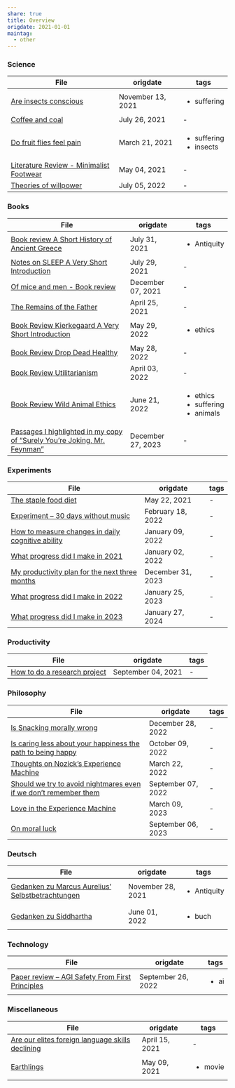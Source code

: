 ```yaml
---
share: true
title: Overview
origdate: 2021-01-01
maintag:
  - other
---
```

### Science

| File                                                                                         | origdate          | tags                                        |
| -------------------------------------------------------------------------------------------- | ----------------- | ------------------------------------------- |
| [Are insects conscious](2021/Are%20insects%20conscious.md.md)                                     | November 13, 2021 | <ul><li>suffering</li></ul>                 |
| [Coffee and coal](2021/Coffee%20and%20coal.md.md)                                                 | July 26, 2021     | \-                                          |
| [Do fruit flies feel pain](2021/Do%20fruit%20flies%20feel%20pain.md.md)                               | March 21, 2021    | <ul><li>suffering</li><li>insects</li></ul> |
| [Literature Review - Minimalist Footwear](2021/Literature%20Review%20-%20Minimalist%20Footwear.md.md) | May 04, 2021      | \-                                          |
| [Theories of willpower](2022/Theories%20of%20willpower.md.md)                                     | July 05, 2022     | \-                                          |


### Books

| File                                                                                                                                                           | origdate          | tags                                                       |
| -------------------------------------------------------------------------------------------------------------------------------------------------------------- | ----------------- | ---------------------------------------------------------- |
| [Book review A Short History of Ancient Greece](2021/Book%20review%20A%20Short%20History%20of%20Ancient%20Greece.md.md)                                                       | July 31, 2021     | <ul><li>Antiquity</li></ul>                                |
| [Notes on SLEEP A Very Short Introduction](2021/Notes%20on%20SLEEP%20A%20Very%20Short%20Introduction.md.md)                                                                 | July 29, 2021     | \-                                                         |
| [Of mice and men - Book review](2021/Of%20mice%20and%20men%20-%20Book%20review.md.md)                                                                                       | December 07, 2021 | \-                                                         |
| [The Remains of the Father](2021/The%20Remains%20of%20the%20Father.md.md)                                                                                               | April 25, 2021    | \-                                                         |
| [Book Review Kierkegaard A Very Short Introduction](2022/Book%20Review%20Kierkegaard%20A%20Very%20Short%20Introduction.md.md)                                               | May 29, 2022      | <ul><li>ethics</li></ul>                                   |
| [Book Review Drop Dead Healthy](2022/Book%20Review%20Drop%20Dead%20Healthy.md.md)                                                                                       | May 28, 2022      | \-                                                         |
| [Book Review Utilitarianism](2022/Book%20Review%20Utilitarianism.md.md)                                                                                             | April 03, 2022    | \-                                                         |
| [Book Review Wild Animal Ethics](2022/Book%20Review%20Wild%20Animal%20Ethics.md.md)                                                                                     | June 21, 2022     | <ul><li>ethics</li><li>suffering</li><li>animals</li></ul> |
| [Passages I highlighted in my copy of “Surely You’re Joking, Mr. Feynman”](2023/Passages%20I%20highlighted%20in%20my%20copy%20of%20%E2%80%9CSurely%20You%E2%80%99re%20Joking,%20Mr.%20Feynman%E2%80%9D.md.md) | December 27, 2023 | \-                                                         |


### Experiments

| File                                                                                                             | origdate          | tags |
| ---------------------------------------------------------------------------------------------------------------- | ----------------- | ---- |
| [The staple food diet](2021/The%20staple%20food%20diet.md.md)                                                           | May 22, 2021      | \-   |
| [Experiment – 30 days without music](2022/Experiment%20%E2%80%93%2030%20days%20without%20music.md.md)                               | February 18, 2022 | \-   |
| [How to measure changes in daily cognitive ability](2022/How%20to%20measure%20changes%20in%20daily%20cognitive%20ability.md.md) | January 09, 2022  | \-   |
| [What progress did I make in 2021](2022/What%20progress%20did%20I%20make%20in%202021.md.md)                                   | January 02, 2022  | \-   |
| [My productivity plan for the next three months](2023/My%20productivity%20plan%20for%20the%20next%20three%20months.md.md)       | December 31, 2023 | \-   |
| [What progress did I make in 2022](2023/What%20progress%20did%20I%20make%20in%202022.md.md)                                   | January 25, 2023  | \-   |
| [What progress did I make in 2023](2023/What%20progress%20did%20I%20make%20in%202023.md.md)                                   | January 27, 2024  | \-   |


### Productivity

| File                                                                   | origdate           | tags |
| ---------------------------------------------------------------------- | ------------------ | ---- |
| [How to do a research project](2021/How%20to%20do%20a%20research%20project.md.md) | September 04, 2021 | \-   |


### Philosophy

| File                                                                                                                                           | origdate           | tags |
| ---------------------------------------------------------------------------------------------------------------------------------------------- | ------------------ | ---- |
| [Is Snacking morally wrong](2022/Is%20Snacking%20morally%20wrong.md.md)                                                                               | December 28, 2022  | \-   |
| [Is caring less about your happiness the path to being happy](2022/Is%20caring%20less%20about%20your%20happiness%20the%20path%20to%20being%20happy.md.md)           | October 09, 2022   | \-   |
| [Thoughts on Nozick’s Experience Machine](2022/Thoughts%20on%20Nozick%E2%80%99s%20Experience%20Machine.md.md)                                                   | March 22, 2022     | \-   |
| [Should we try to avoid nightmares even if we don’t remember them](2022/Should%20we%20try%20to%20avoid%20nightmares%20even%20if%20we%20don%E2%80%99t%20remember%20them.md.md) | September 07, 2022 | \-   |
| [Love in the Experience Machine](2023/Love%20in%20the%20Experience%20Machine.md.md)                                                                     | March 09, 2023     | \-   |
| [On moral luck](2023/On%20moral%20luck.md.md)                                                                                                       | September 06, 2023 | \-   |


### Deutsch

| File                                                                                                           | origdate          | tags                        |
| -------------------------------------------------------------------------------------------------------------- | ----------------- | --------------------------- |
| [Gedanken zu Marcus Aurelius’ Selbstbetrachtungen](2021/Gedanken%20zu%20Marcus%20Aurelius%E2%80%99%20Selbstbetrachtungen.md.md) | November 28, 2021 | <ul><li>Antiquity</li></ul> |
| [Gedanken zu Siddhartha](2022/Gedanken%20zu%20Siddhartha.md.md)                                                     | June 01, 2022     | <ul><li>buch</li></ul>      |


### Technology

| File                                                                                                         | origdate           | tags                 |
| ------------------------------------------------------------------------------------------------------------ | ------------------ | -------------------- |
| [Paper review – AGI Safety From First Principles](2022/Paper%20review%20%E2%80%93%20AGI%20Safety%20From%20First%20Principles.md.md) | September 26, 2022 | <ul><li>ai</li></ul> |


### Miscellaneous

| File                                                                                                           | origdate       | tags                    |
| -------------------------------------------------------------------------------------------------------------- | -------------- | ----------------------- |
| [Are our elites foreign language skills declining](2021/Are%20our%20elites%20foreign%20language%20skills%20declining.md.md) | April 15, 2021 | \-                      |
| [Earthlings](2021/Earthlings.md.md)                                                                             | May 09, 2021   | <ul><li>movie</li></ul> |

